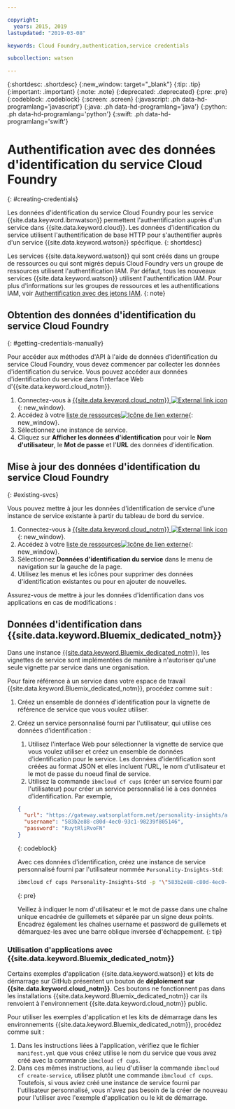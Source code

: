 ```yaml
---

copyright:
  years: 2015, 2019
lastupdated: "2019-03-08"

keywords: Cloud Foundry,authentication,service credentials

subcollection: watson

---
```


{:shortdesc: .shortdesc}
{:new_window: target="_blank"}
{:tip: .tip}
{:important: .important}
{:note: .note}
{:deprecated: .deprecated}
{:pre: .pre}
{:codeblock: .codeblock}
{:screen: .screen}
{:javascript: .ph data-hd-programlang='javascript'}
{:java: .ph data-hd-programlang='java'}
{:python: .ph data-hd-programlang='python'}
{:swift: .ph data-hd-programlang='swift'}

# Authentification avec des données d'identification du service Cloud Foundry 
{: #creating-credentials}

Les données d'identification du service Cloud Foundry pour les service {{site.data.keyword.ibmwatson}} permettent l'authentification auprès d'un service dans {{site.data.keyword.cloud}}. Les données d'identification du service utilisent l'authentification de base HTTP pour s'authentifier auprès d'un service {{site.data.keyword.watson}} spécifique.
{: shortdesc}

Les services {{site.data.keyword.watson}} qui sont créés dans un groupe de ressources ou qui sont migrés depuis Cloud Foundry vers un groupe de ressources utilisent l'authentification IAM. Par défaut, tous les nouveaux services {{site.data.keyword.watson}} utilisent l'authentification IAM. Pour plus d'informations sur les groupes de ressources et les authentifications IAM, voir [Authentification avec des jetons IAM](/docs/services/watson?topic=watson-iam#iam-getting-credentials-manually).
{: note}

## Obtention des données d'identification du service Cloud Foundry 
{: #getting-credentials-manually}

Pour accéder aux méthodes d'API à l'aide de données d'identification du service Cloud Foundry, vous devez commencer par collecter les données d'identification du service. Vous pouvez accéder aux données d'identification du service dans l'interface Web d'{{site.data.keyword.cloud_notm}}.

1.  Connectez-vous à [{{site.data.keyword.cloud_notm}} ![External link icon](../../icons/launch-glyph.svg "External link icon")](https://{DomainName}){: new_window}.
1.  Accédez à votre [liste de ressources![Icône de lien externe](../../icons/launch-glyph.svg "Icône de lien externe")](https://{DomainName}/dashboard){: new_window}.
1.  Sélectionnez une instance de service.
1.  Cliquez sur **Afficher les données d'identification** pour voir le **Nom d'utilisateur**, le **Mot de passe** et l'**URL** des données d'identification.

## Mise à jour des données d'identification du service Cloud Foundry 
{: #existing-svcs}

Vous pouvez mettre à jour les données d'identification de service d'une instance de service existante à partir du tableau de bord du service.

1.  Connectez-vous à [{{site.data.keyword.cloud_notm}} ![External link icon](../../icons/launch-glyph.svg "External link icon")](https://{DomainName}){: new_window}.
1.  Accédez à votre [liste de ressources![Icône de lien externe](../../icons/launch-glyph.svg "Icône de lien externe")](https://{DomainName}/dashboard){: new_window}.
1.  Sélectionnez **Données d'identification du service** dans le menu de navigation sur la gauche de la page.
1.  Utilisez les menus et les icônes pour supprimer des données d'identification existantes ou pour en ajouter de nouvelles.

Assurez-vous de mettre à jour les données d'identification dans vos applications en cas de modifications :

## Données d'identification dans {{site.data.keyword.Bluemix_dedicated_notm}}

Dans une instance [{{site.data.keyword.Bluemix_dedicated_notm}}](/docs/dedicated?topic=dedicated-dedicated#dedicated), les vignettes de service sont implémentées de manière à n'autoriser qu'une seule vignette par service dans une organisation.

Pour faire référence à un service dans votre espace de travail {{site.data.keyword.Bluemix_dedicated_notm}}, procédez comme suit :

1.  Créez un ensemble de données d'identification pour la vignette de référence de service que vous voulez utiliser.
1.  Créez un service personnalisé fourni par l'utilisateur, qui utilise ces données d'identification :

    1.  Utilisez l'interface Web pour sélectionner la vignette de service que vous voulez utiliser et créez un ensemble de données d'identification pour le service. Les données d'identification sont créées au format JSON et elles incluent l'URL, le nom d'utilisateur et le mot de passe du noeud final de service.
    1.  Utilisez la commande `ibmcloud cf cups` (créer un service fourni par l'utilisateur) pour créer un service personnalisé lié à ces données d'identification. Par exemple,

      ```json
      {
        "url": "https://gateway.watsonplatform.net/personality-insights/api",
        "username": "583b2e88-c80d-4ec0-93c1-98239f805146",
        "password": "RuytRliRvoFN"
      }
      ```
      {: codeblock}

      Avec ces données d'identification, créez une instance de service personnalisé fourni par l'utilisateur nommée `Personality-Insights-Std`:

      ```bash
      ibmcloud cf cups Personality-Insights-Std -p "\"583b2e88-c80d-4ec0-93c1-98239f805146\":\"RuytRliRvoFN\""
      ```
      {: pre}

      Veillez à indiquer le nom d'utilisateur et le mot de passe dans une chaîne unique encadrée de guillemets et séparée par un signe deux points. Encadrez également les chaînes username et password de guillemets et démarquez-les avec une barre oblique inversée d'échappement.
      {: tip}

### Utilisation d'applications avec {{site.data.keyword.Bluemix_dedicated_notm}}

Certains exemples d'application {{site.data.keyword.watson}} et kits de démarrage sur GitHub présentent un bouton de **déploiement sur {{site.data.keyword.cloud_notm}}**. Ces boutons ne fonctionnent pas dans les installations {{site.data.keyword.Bluemix_dedicated_notm}} car ils renvoient à l'environnement {{site.data.keyword.cloud_notm}} public.

Pour utiliser les exemples d'application et les kits de démarrage dans les environnements {{site.data.keyword.Bluemix_dedicated_notm}}, procédez comme suit :

1.  Dans les instructions liées à l'application, vérifiez que le fichier `manifest.yml` que vous créez utilise le nom du service que vous avez créé avec la commande `ibmcloud cf cups`.
1.  Dans ces mêmes instructions, au lieu d'utiliser la commande `ibmcloud cf create-service`, utilisez plutôt une commande `ibmcloud cf cups`. Toutefois, si vous aviez créé une instance de service fourni par l'utilisateur personnalisé, vous n'avez pas besoin de la créer de nouveau pour l'utiliser avec l'exemple d'application ou le kit de démarrage.
